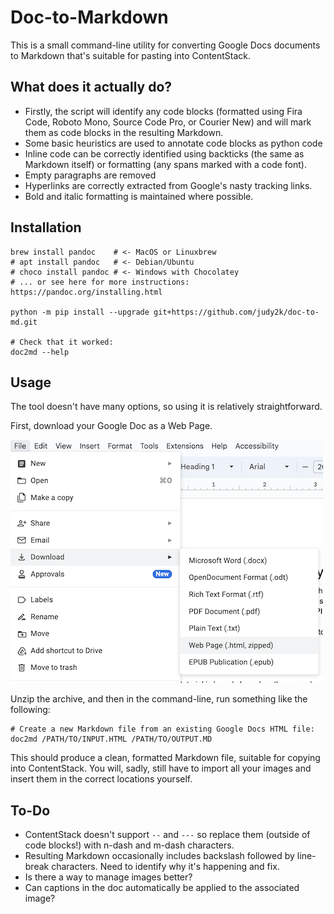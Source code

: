 # Doc-to-Markdown

This is a small command-line utility for converting Google Docs documents to
Markdown that's suitable for pasting into ContentStack.

## What does it actually do?

- Firstly, the script will identify any code blocks (formatted using Fira Code, Roboto Mono, Source Code Pro, or Courier New) and will mark them as code blocks in the resulting Markdown.
- Some basic heuristics are used to annotate code blocks as python code
- Inline code can be correctly identified using backticks (the same as Markdown itself) or formatting (any spans marked with a code font).
- Empty paragraphs are removed
- Hyperlinks are correctly extracted from Google's nasty tracking links.
- Bold and italic formatting is maintained where possible.

## Installation

```
brew install pandoc    # <- MacOS or Linuxbrew
# apt install pandoc   # <- Debian/Ubuntu
# choco install pandoc # <- Windows with Chocolatey
# ... or see here for more instructions: https://pandoc.org/installing.html

python -m pip install --upgrade git+https://github.com/judy2k/doc-to-md.git

# Check that it worked:
doc2md --help
```

## Usage

The tool doesn't have many options, so using it is relatively straightforward.

First, download your Google Doc as a Web Page.

![A screenshot of the Export as Web Page menu item in Google Docs.](images/export_screenshot.png)

Unzip the archive, and then in the command-line, run something like the following:

```
# Create a new Markdown file from an existing Google Docs HTML file:
doc2md /PATH/TO/INPUT.HTML /PATH/TO/OUTPUT.MD
```

This should produce a clean, formatted Markdown file, suitable for copying into ContentStack.
You will, sadly, still have to import all your images and insert them in the correct locations yourself.

## To-Do

- ContentStack doesn't support `--` and `---` so replace them (outside of code blocks!) with n-dash and m-dash characters.
- Resulting Markdown occasionally includes backslash followed by line-break characters. Need to identify why it's happening and fix.
- Is there a way to manage images better?
- Can captions in the doc automatically be applied to the associated image?
